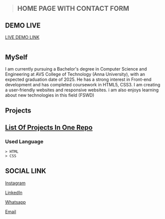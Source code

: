 > ## HOME PAGE WITH CONTACT FORM

## DEMO LIVE

[LIVE DEMO LINK](https://balamuruganpm.github.io/frontend-project2/)

<img src="">

## MySelf

I am currently pursuing a Bachelor's degree in Computer Science and Engineering at AVS College of Technology (Anna University), with an expected graduation date of 2025. He has a strong interest in Front-end development and has completed coursework in HTML5, CSS3. I am creating a user-friendly websites and responsive websites. i am also enjoys learning about new technologies in this field (FSWD)

## Projects

## [List Of Projects In One Repo](https://github.com/Balamuruganpm/MyAllProjects)

### Used Language
```
> HTML
> CSS
```

## SOCIAL LINK

[Instagram](https://instagram.com/balaselfie_bd)

[LinkedIn](https://www.linkedin.com/in/balamurugan-p-m)

[Whatsapp](https://wa.me/+919677804820)

[Email](mailto:balamuruganedsty@gmail.com)
